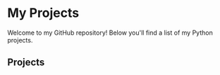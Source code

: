 # My Projects

Welcome to my GitHub repository! Below you'll find a list of my Python projects.

## Projects
